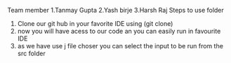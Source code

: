 Team member
1.Tanmay Gupta
2.Yash birje
3.Harsh Raj
Steps to use folder
1. Clone our git hub in your favorite IDE using (git clone)
2. now you will have acess to our code an you can easily run in favourite IDE
3. as we have use  j file choser you can select the input to be run from the src folder

